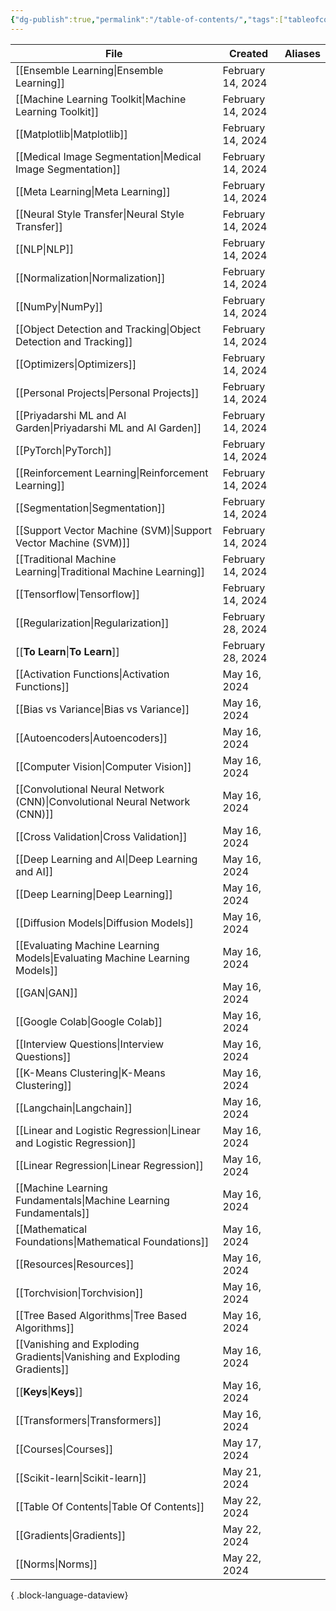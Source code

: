 ```yaml
---
{"dg-publish":true,"permalink":"/table-of-contents/","tags":["tableofcontents","toc"],"noteIcon":"2","updated":"2024-05-22T14:21:45.845+05:30"}
---
```



| File                                                                          | Created           | Aliases   |
| ----------------------------------------------------------------------------- | ----------------- | --------- |
| [[Ensemble Learning\|Ensemble Learning]]                                   | February 14, 2024 | <ul></ul> |
| [[Machine Learning Toolkit\|Machine Learning Toolkit]]                     | February 14, 2024 | <ul></ul> |
| [[Matplotlib\|Matplotlib]]                                                 | February 14, 2024 | <ul></ul> |
| [[Medical Image Segmentation\|Medical Image Segmentation]]                 | February 14, 2024 | <ul></ul> |
| [[Meta Learning\|Meta Learning]]                                           | February 14, 2024 | <ul></ul> |
| [[Neural Style Transfer\|Neural Style Transfer]]                           | February 14, 2024 | <ul></ul> |
| [[NLP\|NLP]]                                                               | February 14, 2024 | <ul></ul> |
| [[Normalization\|Normalization]]                                           | February 14, 2024 | <ul></ul> |
| [[NumPy\|NumPy]]                                                           | February 14, 2024 | <ul></ul> |
| [[Object Detection and Tracking\|Object Detection and Tracking]]           | February 14, 2024 | <ul></ul> |
| [[Optimizers\|Optimizers]]                                                 | February 14, 2024 | <ul></ul> |
| [[Personal Projects\|Personal Projects]]                                   | February 14, 2024 | <ul></ul> |
| [[Priyadarshi ML and AI Garden\|Priyadarshi ML and AI Garden]]             | February 14, 2024 | <ul></ul> |
| [[PyTorch\|PyTorch]]                                                       | February 14, 2024 | <ul></ul> |
| [[Reinforcement Learning\|Reinforcement Learning]]                         | February 14, 2024 | <ul></ul> |
| [[Segmentation\|Segmentation]]                                             | February 14, 2024 | <ul></ul> |
| [[Support Vector Machine (SVM)\|Support Vector Machine (SVM)]]             | February 14, 2024 | <ul></ul> |
| [[Traditional Machine Learning\|Traditional Machine Learning]]             | February 14, 2024 | <ul></ul> |
| [[Tensorflow\|Tensorflow]]                                                 | February 14, 2024 | <ul></ul> |
| [[Regularization\|Regularization]]                                         | February 28, 2024 | <ul></ul> |
| [[__To Learn__\|__To Learn__]]                                             | February 28, 2024 | <ul></ul> |
| [[Activation Functions\|Activation Functions]]                             | May 16, 2024      | <ul></ul> |
| [[Bias vs Variance\|Bias vs Variance]]                                     | May 16, 2024      | <ul></ul> |
| [[Autoencoders\|Autoencoders]]                                             | May 16, 2024      | <ul></ul> |
| [[Computer Vision\|Computer Vision]]                                       | May 16, 2024      | <ul></ul> |
| [[Convolutional Neural Network (CNN)\|Convolutional Neural Network (CNN)]] | May 16, 2024      | <ul></ul> |
| [[Cross Validation\|Cross Validation]]                                     | May 16, 2024      | <ul></ul> |
| [[Deep Learning and AI\|Deep Learning and AI]]                             | May 16, 2024      | <ul></ul> |
| [[Deep Learning\|Deep Learning]]                                           | May 16, 2024      | <ul></ul> |
| [[Diffusion Models\|Diffusion Models]]                                     | May 16, 2024      | <ul></ul> |
| [[Evaluating Machine Learning Models\|Evaluating Machine Learning Models]] | May 16, 2024      | <ul></ul> |
| [[GAN\|GAN]]                                                               | May 16, 2024      | <ul></ul> |
| [[Google Colab\|Google Colab]]                                             | May 16, 2024      | <ul></ul> |
| [[Interview Questions\|Interview Questions]]                               | May 16, 2024      | <ul></ul> |
| [[K-Means Clustering\|K-Means Clustering]]                                 | May 16, 2024      | <ul></ul> |
| [[Langchain\|Langchain]]                                                   | May 16, 2024      | <ul></ul> |
| [[Linear and Logistic Regression\|Linear and Logistic Regression]]         | May 16, 2024      | <ul></ul> |
| [[Linear Regression\|Linear Regression]]                                   | May 16, 2024      | <ul></ul> |
| [[Machine Learning Fundamentals\|Machine Learning Fundamentals]]           | May 16, 2024      | <ul></ul> |
| [[Mathematical Foundations\|Mathematical Foundations]]                     | May 16, 2024      | <ul></ul> |
| [[Resources\|Resources]]                                                   | May 16, 2024      | <ul></ul> |
| [[Torchvision\|Torchvision]]                                               | May 16, 2024      | <ul></ul> |
| [[Tree Based Algorithms\|Tree Based Algorithms]]                           | May 16, 2024      | <ul></ul> |
| [[Vanishing and Exploding Gradients\|Vanishing and Exploding Gradients]]   | May 16, 2024      | <ul></ul> |
| [[__Keys__\|__Keys__]]                                                     | May 16, 2024      | <ul></ul> |
| [[Transformers\|Transformers]]                                             | May 16, 2024      | <ul></ul> |
| [[Courses\|Courses]]                                                       | May 17, 2024      | <ul></ul> |
| [[Scikit-learn\|Scikit-learn]]                                             | May 21, 2024      | <ul></ul> |
| [[Table Of Contents\|Table Of Contents]]                                   | May 22, 2024      | <ul></ul> |
| [[Gradients\|Gradients]]                                                   | May 22, 2024      | <ul></ul> |
| [[Norms\|Norms]]                                                           | May 22, 2024      | <ul></ul> |

{ .block-language-dataview}
